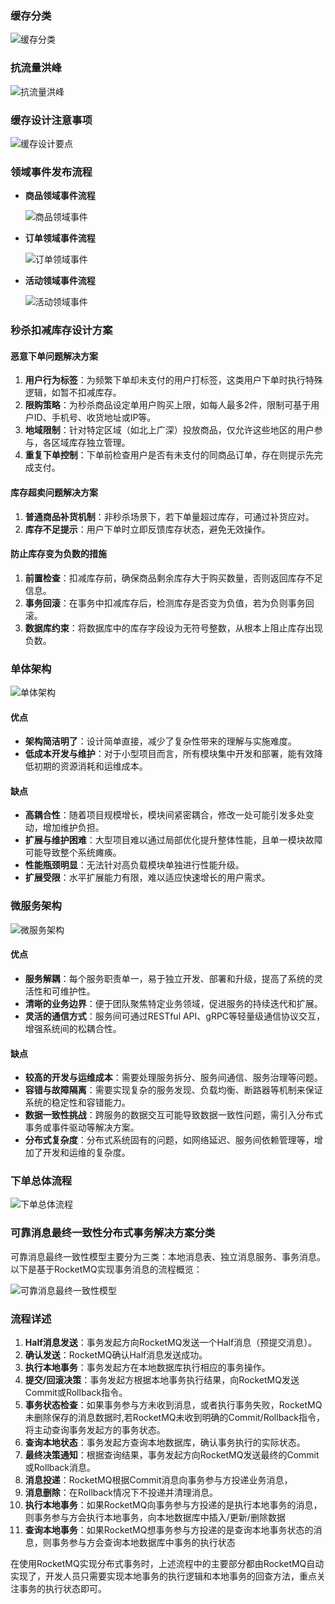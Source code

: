### 缓存分类

![缓存分类](./images/img_1.png)

### 抗流量洪峰

![抗流量洪峰](./images/img_2.png)

### 缓存设计注意事项

![缓存设计要点](./images/img_3.png)

### 领域事件发布流程

- **商品领域事件流程**

  ![商品领域事件](./images/img_4.png)

- **订单领域事件流程**

  ![订单领域事件](./images/img_5.png)

- **活动领域事件流程**

  ![活动领域事件](./images/img_6.png)

### 秒杀扣减库存设计方案

#### 恶意下单问题解决方案

1. **用户行为标签**：为频繁下单却未支付的用户打标签，这类用户下单时执行特殊逻辑，如暂不扣减库存。
2. **限购策略**：为秒杀商品设定单用户购买上限，如每人最多2件，限制可基于用户ID、手机号、收货地址或IP等。
3. **地域限制**：针对特定区域（如北上广深）投放商品，仅允许这些地区的用户参与，各区域库存独立管理。
4. **重复下单控制**：下单前检查用户是否有未支付的同商品订单，存在则提示先完成支付。

#### 库存超卖问题解决方案

1. **普通商品补货机制**：非秒杀场景下，若下单量超过库存，可通过补货应对。
2. **库存不足提示**：用户下单时立即反馈库存状态，避免无效操作。

#### 防止库存变为负数的措施

1. **前置检查**：扣减库存前，确保商品剩余库存大于购买数量，否则返回库存不足信息。
2. **事务回滚**：在事务中扣减库存后，检测库存是否变为负值，若为负则事务回滚。
3. **数据库约束**：将数据库中的库存字段设为无符号整数，从根本上阻止库存出现负数。

### 单体架构

![单体架构](./images/img_8.png)

#### 优点
- **架构简洁明了**：设计简单直接，减少了复杂性带来的理解与实施难度。
- **低成本开发与维护**：对于小型项目而言，所有模块集中开发和部署，能有效降低初期的资源消耗和运维成本。

#### 缺点
- **高耦合性**：随着项目规模增长，模块间紧密耦合，修改一处可能引发多处变动，增加维护负担。
- **扩展与维护困难**：大型项目难以通过局部优化提升整体性能，且单一模块故障可能导致整个系统瘫痪。
- **性能瓶颈明显**：无法针对高负载模块单独进行性能升级。
- **扩展受限**：水平扩展能力有限，难以适应快速增长的用户需求。

### 微服务架构

![微服务架构](./images/img_9.png)

#### 优点
- **服务解耦**：每个服务职责单一，易于独立开发、部署和升级，提高了系统的灵活性和可维护性。
- **清晰的业务边界**：便于团队聚焦特定业务领域，促进服务的持续迭代和扩展。
- **灵活的通信方式**：服务间可通过RESTful API、gRPC等轻量级通信协议交互，增强系统间的松耦合性。

#### 缺点
- **较高的开发与运维成本**：需要处理服务拆分、服务间通信、服务治理等问题。
- **容错与故障隔离**：需要实现复杂的服务发现、负载均衡、断路器等机制来保证系统的稳定性和容错能力。
- **数据一致性挑战**：跨服务的数据交互可能导致数据一致性问题，需引入分布式事务或事件驱动等解决方案。
- **分布式复杂度**：分布式系统固有的问题，如网络延迟、服务间依赖管理等，增加了开发和运维的复杂度。

### 下单总体流程
![下单总体流程](./images/img_7.png)


### 可靠消息最终一致性分布式事务解决方案分类

可靠消息最终一致性模型主要分为三类：本地消息表、独立消息服务、事务消息。以下是基于RocketMQ实现事务消息的流程概览：

![可靠消息最终一致性模型](./images/img_10.png)

### 流程详述

1. **Half消息发送**：事务发起方向RocketMQ发送一个Half消息（预提交消息）。
2. **确认发送**：RocketMQ确认Half消息发送成功。
3. **执行本地事务**：事务发起方在本地数据库执行相应的事务操作。
4. **提交/回滚决策**：事务发起方根据本地事务执行结果，向RocketMQ发送Commit或Rollback指令。
5. **事务状态检查**：如果事务参与方未收到消息，或者执行事务失败，RocketMQ未删除保存的消息数据时,若RocketMQ未收到明确的Commit/Rollback指令，将主动查询事务发起方的事务状态。
6. **查询本地状态**：事务发起方查询本地数据库，确认事务执行的实际状态。
7. **最终决策通知**：根据查询结果，事务发起方向RocketMQ发送最终的Commit或Rollback消息。
8. **消息投递**：RocketMQ根据Commit消息向事务参与方投递业务消息，
9. **消息删除**：在Rollback情况下不投递并清理消息。
10. **执行本地事务**：如果RocketMQ向事务参与方投递的是执行本地事务的消息，则事务参与方会执行本地事务，向本地数据库中插入/更新/删除数据
11. **查询本地事务**：如果RocketMQ想事务参与方投递的是查询本地事务状态的消息，则事务参与方会查询本地数据库中事务的执行状态

在使用RocketMQ实现分布式事务时，上述流程中的主要部分都由RocketMQ自动实现了，开发人员只需要实现本地事务的执行逻辑和本地事务的回查方法，重点关注事务的执行状态即可。


